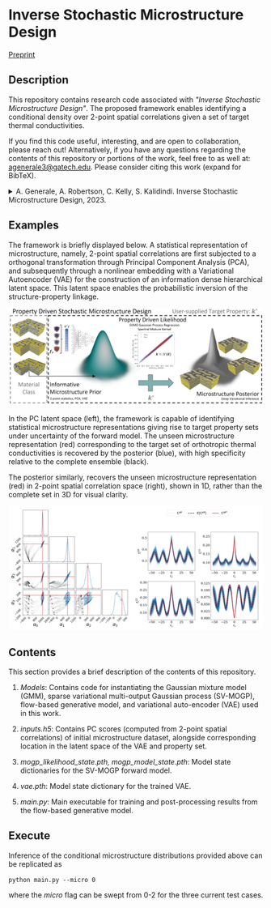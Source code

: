 # Inverse Stochastic Microstructure Design

[Preprint](https://papers.ssrn.com/sol3/papers.cfm?abstract_id=4590691)

## Description

This repository contains research code associated with 
*"Inverse Stochastic Microstructure Design"*. The proposed framework enables identifying
a conditional density over 2-point spatial correlations given a set of target thermal
conductivities.

If you find this code useful, interesting, and are open to collaboration, please reach out!
Alternatively, if you have any questions regarding the contents of this repository or portions of the work, feel free
to as well at: [agenerale3@gatech.edu](agenerale3@gatech.edu). Please consider citing this work (expand for BibTeX).

<details>
<summary>
A. Generale, A. Robertson, C. Kelly, S. Kalidindi. Inverse Stochastic Microstructure Design, 2023.
</summary>

```bibtex
@article{generale_inverse_2023,
	address = {Rochester, NY},
	type = {{SSRN} {Scholarly} {Paper}},
	title = {Inverse {Stochastic} {Microstructure} {Design}},
	doi = {10.2139/ssrn.4590691},
	author = {Generale, Adam and Robertson, Andreas E. and Kelly, Conlain and Kalidindi, Surya R.},
	year = {2023}
```
</details>

## Examples
The framework is briefly displayed below. A statistical representation of microstructure, namely, 2-point spatial correlations are first subjected to a orthogonal transformation through Principal Component Analysis (PCA), and subsequently through a nonlinear embedding with a Variational Autoencoder (VAE) for the construction of an information dense hierarchical latent space. This latent space enables the probabilistic inversion of the structure-property linkage.

![My Image](images/framework_pictoral.png)

In the PC latent space (left), the framework is capable of identifying statistical microstructure representations giving rise to target property sets under uncertainty of the forward model. The unseen microstructure representation (red) corresponding to the target set of orthotropic thermal conductivities is recovered by the posterior (blue), with high specificity relative to the complete ensemble (black).

The posterior similarly, recovers the unseen microstructure representation (red) in 2-point spatial correlation space (right), shown in 1D, rather than the complete set in 3D for visual clarity.

![My Image](images/github_img.png)


## Contents
This section provides a brief description of the contents of this repository.

1. *Models*: Contains code for instantiating the Gaussian mixture model (GMM), sparse variational multi-output
 Gaussian process (SV-MOGP), flow-based generative model, and variational auto-encoder (VAE) used in this work.
 
2. *inputs.h5*: Contains PC scores (computed from 2-point spatial correlations) of initial microstructure
 dataset, alongside corresponding location in the latent space of the VAE and property set.
 
3. *mogp_likelihood_state.pth, mogp_model_state.pth*: Model state dictionaries for the SV-MOGP forward model.

4. *vae.pth*: Model state dictionary for the trained VAE.

5. *main.py*: Main executable for training and post-processing results from the flow-based generative model.

## Execute
Inference of the conditional microstructure distributions provided above can be replicated as
```
python main.py --micro 0
```
where the *micro* flag can be swept from 0-2 for the three current test cases.
